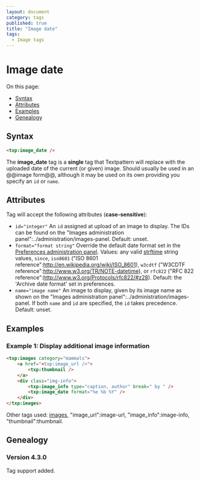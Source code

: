 ```yaml
---
layout: document
category: tags
published: true
title: "Image date"
tags:
  - Image tags
---
```


# Image date

On this page:

* [Syntax](#user-content-syntax)
* [Attributes](#user-content-attributes)
* [Examples](#user-content-examples)
* [Genealogy](#user-content-genealogy)

## Syntax

```html
<txp:image_date />
```

The **image_date** tag is a __single__ tag that Textpattern will replace with the uploaded date of the current (or given) image. Should usually be used in an @@image form@@, although it may be used on its own providing you specify an `id` or `name`.

## Attributes

Tag will accept the following attributes (**case-sensitive**):

* `id="integer"`
An `id` assigned at upload of an image to display. The IDs can be found on the "Images administration panel":../administration/images-panel.
Default: unset.
* `format="format string"`
Override the default date format set in the [Preferences administration panel](../administration/preferences-panel).
Values: any valid [strftime](http://php.net/strftime) string values, `since`, `iso8601` ("ISO 8601 reference":http://en.wikipedia.org/wiki/ISO_8601), `w3cdtf` ("W3CDTF reference":http://www.w3.org/TR/NOTE-datetime), or `rfc822` ("RFC 822 reference":http://www.w3.org/Protocols/rfc822/#z28).
Default: the 'Archive date format' set in preferences.
* `name="image name"`
An image to display, given by its image name as shown on the "Images administration panel":../administration/images-panel. If both `name` and `id` are specified, the `id` takes precedence.
Default: unset.

## Examples

### Example 1: Display additional image information

```html
<txp:images category="mammals">
    <a href="<txp:image_url />">
        <txp:thumbnail />
    </a>
    <div class="img-info">
        <txp:image_info type="caption, author" break=" by " />
        <txp:image_date format="%e %b %Y" />
    </div>
</txp:images>
```

Other tags used: [images](images), "image_url":image-url, "image_info":image-info, "thumbnail":thumbnail.

## Genealogy

### Version 4.3.0

Tag support added.
